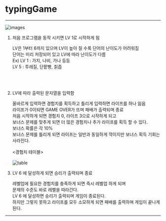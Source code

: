 # typingGame

<hr>


   ![images](https://user-images.githubusercontent.com/42165321/44314899-3bf8b600-a459-11e8-9d63-b93adce7bf40.jpg)


1.  처음 프로그램을 동작 시키면 LV 1로 시작하게 됨<br>
   
      LV은 1부터 6까지 있으며 LV이 높아 질 수록 단어의 난이도가 어려워짐<br>
      단어는 미리 저장되어 있고 LV에 따라 난이도가 다름<br>
        Ex) LV 1 : 가지, 나비, 가나 등등<br>
            LV 5 : 투레질, 단팥빵, 칡즙<br><br><br><br>
    

2.  LV에 따라 출력된 문자열을 입력함<br>
    
    
      올바르게 입력하면 경험치를 획득하고 틀리게 입력하면 라이프를 하나 잃음<br>
      라이프가 0이되면 GAME OVER가 뜨며 패배가 출력되며 종료<br>
      처음 시작하게 되면 경험치 0, 라이프 3으로 시작하게 되고<br>
      보너스 문제를 맞추게 되면 더 많은 경험치나 추가 라이프를 획득 할 수 있다.<br>
      보너스 확률은 각 10%<br>
      보너스 문제를 틀리게 되면 라이프는 일반과 동일하게 깍이지만 보너스 획득 기회는 사라진다.<br>
          <br> <경험치 테이블><br><br>
           ![table](https://user-images.githubusercontent.com/42165321/44198658-f13b1d80-a17c-11e8-927d-cfd11605a141.png)

           
           
       

3.  LV 6 에 달성하게 되면 승리가 출력되며 종료 <br> 
      
      레벨업에 필요한 경험치를 충족하게 되면 즉시 레벨업 하게 되며<br>
      문제의 수준도 바로 레벨을 따라간다.<br>
      LV 6 에 달성하면 승리가 출력되며 게임이 종료된다.<br>
      하지만 그렇지 못하고 라이프를 모두 소모하게 되면 패배를 출력하며 게임이 끝나게 된다.<br>
      

<hr/>

